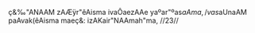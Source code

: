ç&‰"ANAAM zAÆÿr"êAisma ivaÔaezAAe yaºar"ºas$aAma, /
vas$aUnaAM paAvak(êAisma maeç&: izAKair"NAAmah"ma, //23//